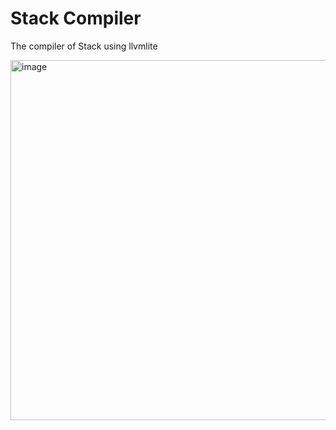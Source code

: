 # Stack Compiler
The compiler of Stack using llvmlite

<img width="576" alt="image" src="https://github.com/KajizukaTaichi/stack-compiler/assets/122075081/747b8c27-247c-4022-a7ff-330c64009ec0">
